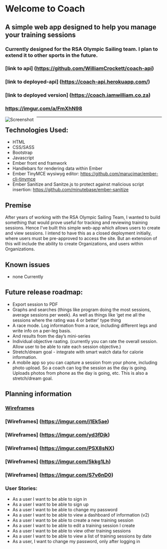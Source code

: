# Welcome to Coach
## A simple web app designed to help you manage your training sessions
### Currently designed for the RSA Olympic Sailing team. I plan to extend it to other sports in the future.

### [link to api] (https://github.com/WilliamCrockett/coach-api)
### [link to deployed-api] (https://coach-api.herokuapp.com/)
### [link to deployed version] (https://coach.iamwilliam.co.za)

### https://imgur.com/a/FmXhN98

<img src=https://imgur.com/a/FmXhN98
     alt="Screenshot"
     style="float: left; margin-right: 10px;" />

---

## Technologies Used:

* HTML
* CSS/SASS
* Bootstrap
* Javascript
* Ember front end framwork
* Handlebars for rendering data within Ember
* Ember TinyMCE wysiwyg editor: https://github.com/marucjmar/ember-cli-tinymce
* Ember Sanitize and Sanitze.js to protect against malicious script insertion: https://github.com/minutebase/ember-sanitize


## Premise

After years of working with the RSA Olympic Sailing Team, I wanted to build something
that would prove useful for tracking and reviewing training sessions. Hence I've built
this simple web-app which allows users to create and view sessions. I intend to have this
as a closed deployment initially, where users must be pre-approved to access the site.
But an extension of this will include the ability to create Organizations, and users within
Organizations.

## Known issues

* none Currently


## Future release roadmap:

* Export session to PDF
* Graphs and searches (things like program doing the most sessions, average sessions per week). As well as things like ‘get me all the sessions where the rating was 4 or better' type thing
* A race mode. Log information from a race, including different legs and write info on a per-leg basis.
* And results from the day’s mini-series
* Individual objective raating. (currently you can rate the overall session. Allow user to be able to rate each session objective.)
* Stretch/dream goal - integrate with smart watch data for calorie information.
* A mobile app so you can capture a session from your phone, including photo upload. So a coach can log the session as the day is going. Uploads photos from phone as the day is going, etc. This is also a stretch/dream goal.

## Planning information

### [Wireframes](https://imgur.com/HhO4AEi)
### [Wireframes] (https://imgur.com/j1Ek5ae)
### [Wireframes] (https://imgur.com/yd3fDjk)
### [Wireframes] (https://imgur.com/PSX8sNX)
### [Wireframes] (https://imgur.com/5kkg1Lh)
### [Wireframes] (https://imgur.com/S7v6nD0)

### User Stories:

* As a user I want to be able to sign in
* As a user I want to be able to sign up
* As a user I want to be able to change my password
* As a user I want to be able to view a dashboard of information (v2)
* As a user I want to be able to create a new training session
* As a user I want to be able to edit a training session I create
* As a user I want to be able to view other training sessions
* As a user I want to be able to view a list of training sessions by date
*	As a user, I want to change my password, only after logging in
